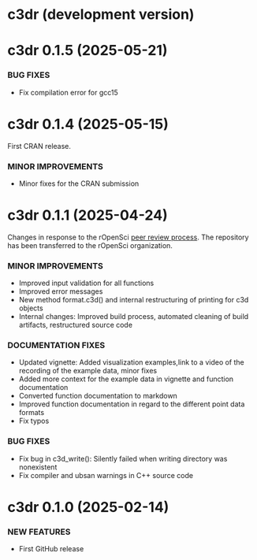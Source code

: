 c3dr (development version)
===========================



c3dr 0.1.5 (2025-05-21)
===========================

### BUG FIXES

  * Fix compilation error for gcc15


c3dr 0.1.4 (2025-05-15)
===========================

First CRAN release.

### MINOR IMPROVEMENTS

  * Minor fixes for the CRAN submission

c3dr 0.1.1 (2025-04-24)
========================

Changes in response to the rOpenSci [peer review process](https://github.com/ropensci/software-review/issues/686).
The repository has been transferred to the rOpenSci organization.

### MINOR IMPROVEMENTS

  * Improved input validation for all functions
  * Improved error messages
  * New method format.c3d() and internal restructuring of printing for c3d objects
  * Internal changes: Improved build process, automated cleaning of build artifacts, restructured source code

### DOCUMENTATION FIXES

  * Updated vignette: Added visualization examples,link to a video of the recording of the example data, minor fixes
  * Added more context for the example data in vignette and function documentation
  * Converted function documentation to markdown
  * Improved function documentation in regard to the different point data formats
  * Fix typos

### BUG FIXES
  
  * Fix bug in c3d_write(): Silently failed when writing directory was nonexistent
  * Fix compiler and ubsan warnings in C++ source code

c3dr 0.1.0 (2025-02-14)
========================

### NEW FEATURES

  * First GitHub release

